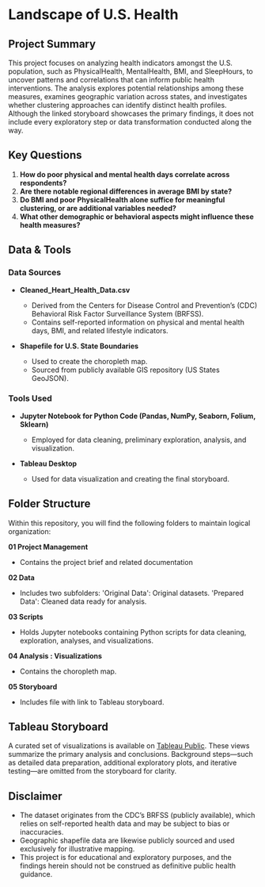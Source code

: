 # Landscape of U.S. Health

## Project Summary

This project focuses on analyzing health indicators amongst the U.S. population, such as PhysicalHealth, MentalHealth, BMI, and SleepHours, to uncover patterns and correlations that can inform public health interventions. The analysis explores potential relationships among these measures, examines geographic variation across states, and investigates whether clustering approaches can identify distinct health profiles. Although the linked storyboard showcases the primary findings, it does not include every exploratory step or data transformation conducted along the way.

## Key Questions

1. **How do poor physical and mental health days correlate across respondents?**
2. **Are there notable regional differences in average BMI by state?**
3. **Do BMI and poor PhysicalHealth alone suffice for meaningful clustering, or are additional variables needed?**
4. **What other demographic or behavioral aspects might influence these health measures?**

## Data & Tools

### Data Sources

- **Cleaned_Heart_Health_Data.csv**
  - Derived from the Centers for Disease Control and Prevention’s (CDC) Behavioral Risk Factor Surveillance System (BRFSS).
  - Contains self-reported information on physical and mental health days, BMI, and related lifestyle indicators.
  
- **Shapefile for U.S. State Boundaries**
  - Used to create the choropleth map.
  - Sourced from publicly available GIS repository (US States GeoJSON).

### Tools Used

- **Jupyter Notebook for Python Code (Pandas, NumPy, Seaborn, Folium, Sklearn)**
  - Employed for data cleaning, preliminary exploration, analysis, and visualization.
  
- **Tableau Desktop**
  - Used for data visualization and creating the final storyboard.

## Folder Structure

Within this repository, you will find the following folders to maintain logical organization:

**01 Project Management**
   - Contains the project brief and related documentation
   
**02 Data**
   - Includes two subfolders:
  'Original Data': Original datasets.
  'Prepared Data': Cleaned data ready for analysis.
   
**03 Scripts**
   - Holds Jupyter notebooks containing Python scripts for data cleaning, exploration, analyses, and visualizations.
   
**04 Analysis : Visualizations**
   - Contains the choropleth map.
   
**05 Storyboard**
   - Includes file with link to Tableau storyboard.

## Tableau Storyboard

A curated set of visualizations is available on [Tableau Public](https://public.tableau.com/views/LandscapeofU_S_Health/Storyboard?:language=en-US&:sid=&:redirect=auth&:display_count=n&:origin=viz_share_link). These views summarize the primary analysis and conclusions. Background steps—such as detailed data preparation, additional exploratory plots, and iterative testing—are omitted from the storyboard for clarity.

## Disclaimer

- The dataset originates from the CDC’s BRFSS (publicly available), which relies on self-reported health data and may be subject to bias or inaccuracies.
- Geographic shapefile data are likewise publicly sourced and used exclusively for illustrative mapping.
- This project is for educational and exploratory purposes, and the findings herein should not be construed as definitive public health guidance.
